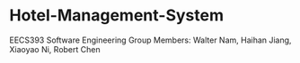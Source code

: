 # Hotel-Management-System
EECS393 Software Engineering
Group Members:
Walter Nam,
Haihan Jiang,
Xiaoyao Ni,
Robert Chen
